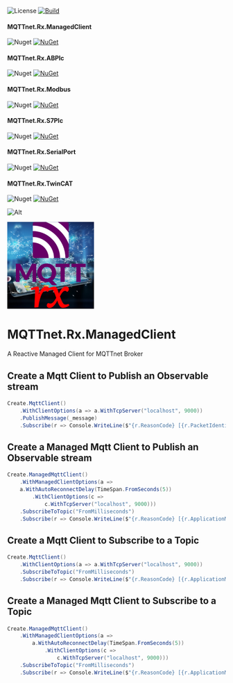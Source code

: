 ![License](https://img.shields.io/github/license/ChrisPulman/MQTTnet.Rx.svg)
[![Build](https://github.com/ChrisPulman/MQTTnet.Rx/actions/workflows/BuildOnly.yml/badge.svg)](https://github.com/ChrisPulman/MQTTnet.Rx/actions/workflows/BuildOnly.yml)

#### MQTTnet.Rx.ManagedClient
![Nuget](https://img.shields.io/nuget/dt/MQTTnet.Rx.Client?color=pink&style=plastic)
[![NuGet](https://img.shields.io/nuget/v/MQTTnet.Rx.Client.svg?style=plastic)](https://www.nuget.org/packages/MQTTnet.Rx.Client)

#### MQTTnet.Rx.ABPlc
![Nuget](https://img.shields.io/nuget/dt/MQTTnet.Rx.ABPlc?color=pink&style=plastic)
[![NuGet](https://img.shields.io/nuget/v/MQTTnet.Rx.ABPlc.svg?style=plastic)](https://www.nuget.org/packages/MQTTnet.Rx.ABPlc)

#### MQTTnet.Rx.Modbus
![Nuget](https://img.shields.io/nuget/dt/MQTTnet.Rx.Modbus?color=pink&style=plastic)
[![NuGet](https://img.shields.io/nuget/v/MQTTnet.Rx.Modbus.svg?style=plastic)](https://www.nuget.org/packages/MQTTnet.Rx.Modbus)

#### MQTTnet.Rx.S7Plc
![Nuget](https://img.shields.io/nuget/dt/MQTTnet.Rx.S7Plc?color=pink&style=plastic)
[![NuGet](https://img.shields.io/nuget/v/MQTTnet.Rx.S7Plc.svg?style=plastic)](https://www.nuget.org/packages/MQTTnet.Rx.S7Plc)

#### MQTTnet.Rx.SerialPort
![Nuget](https://img.shields.io/nuget/dt/MQTTnet.Rx.SerialPort?color=pink&style=plastic)
[![NuGet](https://img.shields.io/nuget/v/MQTTnet.Rx.SerialPort.svg?style=plastic)](https://www.nuget.org/packages/MQTTnet.Rx.SerialPort)

#### MQTTnet.Rx.TwinCAT
![Nuget](https://img.shields.io/nuget/dt/MQTTnet.Rx.TwinCAT?color=pink&style=plastic)
[![NuGet](https://img.shields.io/nuget/v/MQTTnet.Rx.TwinCAT.svg?style=plastic)](https://www.nuget.org/packages/MQTTnet.Rx.TwinCAT)


![Alt](https://repobeats.axiom.co/api/embed/ce86c8ce3ab110f48d175c1270296e0b35de8b4c.svg "Repobeats analytics image")

<p align="left">
  <a href="https://github.com/ChrisPulman/MQTTnet.Rx">
    <img alt="MQTTnet.Rx" src="https://github.com/ChrisPulman/MQTTnet.Rx/blob/main/Images/logo.png" width="200"/>
  </a>
</p>


# MQTTnet.Rx.ManagedClient
A Reactive Managed Client for MQTTnet Broker

## Create a Mqtt Client to Publish an Observable stream
```csharp
Create.MqttClient()
    .WithClientOptions(a => a.WithTcpServer("localhost", 9000))
    .PublishMessage(_message)
    .Subscribe(r => Console.WriteLine($"{r.ReasonCode} [{r.PacketIdentifier}]"));
```

## Create a Managed Mqtt Client to Publish an Observable stream
```csharp
Create.ManagedMqttClient()
    .WithManagedClientOptions(a =>
    a.WithAutoReconnectDelay(TimeSpan.FromSeconds(5))
        .WithClientOptions(c =>
            c.WithTcpServer("localhost", 9000)))
    .SubscribeToTopic("FromMilliseconds")
    .Subscribe(r => Console.WriteLine($"{r.ReasonCode} [{r.ApplicationMessage.Topic}] value : {r.ApplicationMessage.ConvertPayloadToString()}"));
```

## Create a Mqtt Client to Subscribe to a Topic
```csharp
Create.MqttClient()
    .WithClientOptions(a => a.WithTcpServer("localhost", 9000))
    .SubscribeToTopic("FromMilliseconds")
    .Subscribe(r => Console.WriteLine($"{r.ReasonCode} [{r.ApplicationMessage.Topic}] value : {r.ApplicationMessage.ConvertPayloadToString()}"));
```

## Create a Managed Mqtt Client to Subscribe to a Topic
```csharp
Create.ManagedMqttClient()
    .WithManagedClientOptions(a =>
        a.WithAutoReconnectDelay(TimeSpan.FromSeconds(5))
            .WithClientOptions(c =>
                c.WithTcpServer("localhost", 9000)))
    .SubscribeToTopic("FromMilliseconds")
    .Subscribe(r => Console.WriteLine($"{r.ReasonCode} [{r.ApplicationMessage.Topic}] value : {r.ApplicationMessage.ConvertPayloadToString()}"));
```
